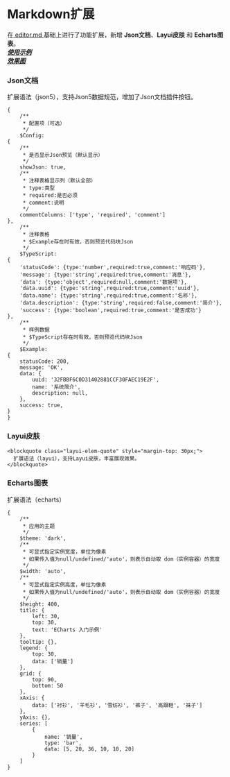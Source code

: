 # Markdown扩展

在<a href="https://github.com/pandao/editor.md" target="_blank"> editor.md </a>基础上进行了功能扩展，新增 **Json文档**、**Layui皮肤** 和 **Echarts图表**。  
___<a href="https://renlm.cn/images/demo/15.png" target="_blank"> 使用示例 </a>___  
___<a href="https://renlm.cn/images/demo/30.png" target="_blank"> 效果图 </a>___  

### Json文档
扩展语法（json5），支持Json5数据规范，增加了Json文档插件按钮。
```json5
{
    /**
     * 配置项（可选）
     */
    $Config:
{
    /**
     * 是否显示Json预览（默认显示）
     */
    showJson: true,
    /**
     * 注释表格显示列（默认全部）
     * type:类型
     * required:是否必须
     * comment:说明
     */
    commentColumns: ['type', 'required', 'comment']
},
    /**
     * 注释表格
     * $Example存在时有效，否则预览代码块Json
     */
    $TypeScript:
{
    'statusCode': {type:'number',required:true,comment:'响应码'},
    'message': {type:'string',required:true,comment:'消息'},
    'data': {type:'object',required:null,comment:'数据项'},
    'data.uuid': {type:'string',required:true,comment:'uuid'},
    'data.name': {type:'string',required:true,comment:'名称'},
    'data.description': {type:'string',required:false,comment:'简介'},
    'success': {type:'boolean',required:true,comment:'是否成功'}
},
    /**
     * 样例数据
     * $TypeScript存在时有效，否则预览代码块Json
     */
    $Example:
{
    statusCode: 200,
    message: 'OK',
    data: {
        uuid: '32FBBF6C0D31402881CCF30FAEC19E2F',
        name: '系统简介',
        description: null,
    },
    success: true,
}
}
```

### Layui皮肤
```layui
<blockquote class="layui-elem-quote" style="margin-top: 30px;">
  扩展语法（layui），支持Layui皮肤，丰富展现效果。
</blockquote>
```

### Echarts图表
扩展语法（echarts）
```echarts
{
    /**
     * 应用的主题
     */
    $theme: 'dark',
    /**
     * 可显式指定实例宽度，单位为像素
     * 如果传入值为null/undefined/'auto'，则表示自动取 dom（实例容器）的宽度
     */
    $width: 'auto',
    /**
     * 可显式指定实例高度，单位为像素
     * 如果传入值为null/undefined/'auto'，则表示自动取 dom（实例容器）的宽度
     */
    $height: 400,
    title: {
        left: 30,
        top: 30,
        text: 'ECharts 入门示例'
    },
    tooltip: {},
    legend: {
        top: 30,
        data: ['销量']
    },
    grid: {
        top: 90,
        bottom: 50
    },
    xAxis: {
        data: ['衬衫', '羊毛衫', '雪纺衫', '裤子', '高跟鞋', '袜子']
    },
    yAxis: {},
    series: [
        {
            name: '销量',
            type: 'bar',
            data: [5, 20, 36, 10, 10, 20]
        }
    ]
}
```